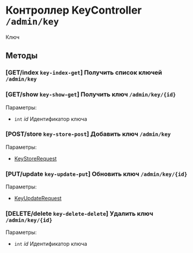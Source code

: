 # Контроллер KeyController `/admin/key`

Ключ

## Методы

### [GET/index `key-index-get`] Получить список ключей `/admin/key`

### [GET/show `key-show-get`] Получить ключ `/admin/key/{id}`

Параметры: 

- `int` *id* Идентификатор ключа

### [POST/store `key-store-post`] Добавить ключ `/admin/key`

Параметры: 

- [KeyStoreRequest](../OBJECT.md#KeyStoreRequest) 

### [PUT/update `key-update-put`] Обновить ключ `/admin/key/{id}`

Параметры: 

- [KeyUpdateRequest](../OBJECT.md#KeyUpdateRequest) 

### [DELETE/delete `key-delete-delete`] Удалить ключ `/admin/key/{id}`

Параметры: 

- `int` *id* Идентификатор ключа
